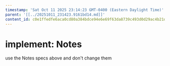 ```yaml
---
timestamp: 'Sat Oct 11 2025 23:14:23 GMT-0400 (Eastern Daylight Time)'
parent: '[[../20251011_231423.9161bd14.md]]'
content_id: c0e1ffedfe6aca0cd80a384bdce94e6e69f63da8739c493d0d29ac4b21d8bcfd
---
```


# implement: Notes

use the Notes specs above and don't change them
